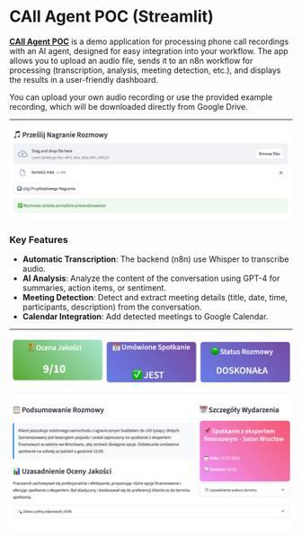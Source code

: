 # CAll Agent POC (Streamlit)
[**CAll Agent POC**](https://callagent.streamlit.app) is a demo application for processing phone call recordings with an AI agent, designed for easy integration into your workflow. The app allows you to upload an audio file, sends it to an n8n workflow for processing (transcription, analysis, meeting detection, etc.), and displays the results in a user-friendly dashboard.

You can upload your own audio recording or use the provided example recording, which will be downloaded directly from Google Drive.

---


![ScreenShot1](assets/ss1.png)

### Key Features
- **Automatic Transcription**: The backend (n8n) use Whisper to transcribe audio.
- **AI Analysis**: Analyze the content of the conversation using GPT-4 for summaries, action items, or sentiment.
- **Meeting Detection**: Detect and extract meeting details (title, date, time, participants, description) from the conversation.
- **Calendar Integration**: Add detected meetings to Google Calendar.


---



![ScreenShot2](assets/ss2.png)
